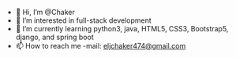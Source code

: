 - 👋 Hi, I’m @Chaker
- 👀 I’m interested in full-stack development
- 🌱 I’m currently learning python3, java, HTML5, CSS3, Bootstrap5, django, and spring boot
- 📫 How to reach me -mail: eljchaker474@gmail.com 


